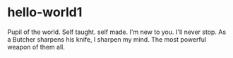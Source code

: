 # hello-world1
Pupil of the world. Self taught. self made. I'm new to you. I'll never stop. As a Butcher sharpens his knife, I sharpen my mind. The most powerful weapon of them all.
